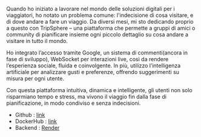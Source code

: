 Quando ho iniziato a lavorare nel mondo delle soluzioni digitali per i viaggiatori, ho notato un problema comune: l'indecisione di cosa visitare, e di dove andare a fare un viaggio.
Da diversi mesi, mi sto dedicando proprio a questo con TripSphere – una piattaforma che permette a gruppi di amici o community di pianificare insieme ogni piccolo dettaglio su cosa andare a visitare in tutto il mondo.

Ho integrato l’accesso tramite Google, un sistema di commenti(ancora in fase di sviluppo), WebSocket per interazioni live, così da rendere l’esperienza sociale, fluida e coinvolgente.
In più, utilizzo l’intelligenza artificiale per analizzare gusti e preferenze, offrendo suggerimenti su misura per ogni utente.

Con questa piattaforma intuitiva, dinamica e intelligente, gli utenti non solo risparmiano tempo e stress, ma vivono il viaggio fin dalla fase di pianificazione, in modo condiviso e senza indecisioni.

- Github : [link](https://github.com/edoardocortinovis/TripSphere)
- DockerHub : [link](https://hub.docker.com/repository/docker/edocorti/tripsphere/general)
- Backend : [Render](https://tripsphere-backend.onrender.com/)


